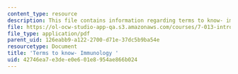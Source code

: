 ```yaml
---
content_type: resource
description: This file contains information regarding terms to know- immunology .
file: https://ol-ocw-studio-app-qa.s3.amazonaws.com/courses/7-013-introductory-biology-spring-2013/42746ea7e3dee0e601e8954ae866b024_MIT7_013S13_Immunology.pdf
file_type: application/pdf
parent_uid: 126eabb9-a122-2700-d71e-37dc5b9ba54e
resourcetype: Document
title: 'Terms to know- Immunology '
uid: 42746ea7-e3de-e0e6-01e8-954ae866b024
---
```

